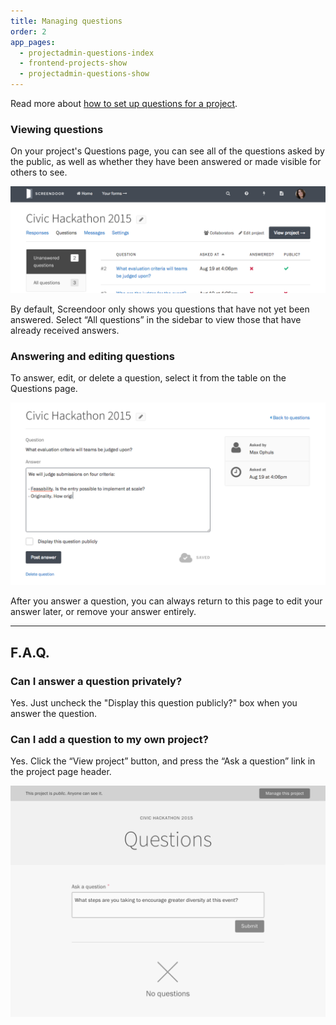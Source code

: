 ```yaml
---
title: Managing questions
order: 2
app_pages:
  - projectadmin-questions-index
  - frontend-projects-show
  - projectadmin-questions-show
---
```


Read more about [how to set up questions for a project](configuring_the_question_and_answer_section.html).

### Viewing questions

On your project's Questions page, you can see all of the questions asked by the public, as well as whether they have been answered or made visible for others to see.

![Viewing questions asked for a project.](../images/questions_2.png)

By default, Screendoor only shows you questions that have not yet been answered. Select &ldquo;All questions&rdquo; in the sidebar to view those that have already received answers.

### Answering and editing questions

To answer, edit, or delete a question, select it from the table on the Questions page.

![Answering a question.](../images/questions_3.png)

After you answer a question, you can always return to this page to edit your answer later, or remove your answer entirely.

---

## F.A.Q.

### Can I answer a question privately?
Yes. Just uncheck the "Display this question publicly?" box when you answer the question.

### Can I add a question to my own project?
Yes. Click the &ldquo;View project&rdquo; button, and press the &ldquo;Ask a question&rdquo; link in the project page header.

![Asking a question](../images/questions_4.png)
